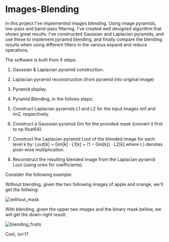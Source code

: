 # Images-Blending

In this project I've implemented images blending. Using image pyramids, low-pass and band-pass filtering, I've created well designed algorithm that shows great results.
I've constructed Gaussian and Laplacian pyramids, and use these to implement pyramid blending, and finally compare the blending results when using different filters in the various expand and reduce operations.

The software is built from 4 steps: 

1. Gaussian & Laplacian pyramid construction. 

2. Laplacian pyramid reconstruction (from pyramid into original image)

3. Pyramid display.

4. Pyramid Blending, in the follows steps: 

  1. Construct Laplacian pyramids L1 and L2 for the input images im1 and im2, respectively.
  2. Construct a Gaussian pyramid Gm for the provided mask (convert it first to np.float64).
  3. Construct the Laplacian pyramid Lout of the blended image for each level k by:
  Lout[k] = Gm[k] · L1[k] + (1 − Gm[k]) · L2[k]
  where (·) denotes pixel-wise multiplication.
  4. Reconstruct the resulting blended image from the Laplacian pyramid Lout (using ones for coefficients).
  
Consider the following example: 
  
Without blending, given the two following images of apple and orange, we'll get the follwing:
  
![without_mask](https://user-images.githubusercontent.com/64755588/206402595-a55a01b1-9809-4472-8b69-29deeeb864da.png)


With blending, given the upper two images and the binary mask bellow, we will get the down-right result: 

![blending_fruits](https://user-images.githubusercontent.com/64755588/206401777-bfe3570f-5a79-42d2-8690-8f653fbd32c8.png)

Cool, isn't?
